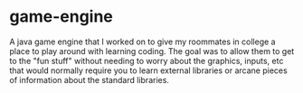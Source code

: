 # game-engine
A java game engine that I worked on to give my roommates in college a place to play around with learning coding. The goal was to allow them to get to the "fun stuff" without needing to worry about the graphics, inputs, etc that would normally require you to learn external libraries or arcane pieces of information about the standard libraries.
